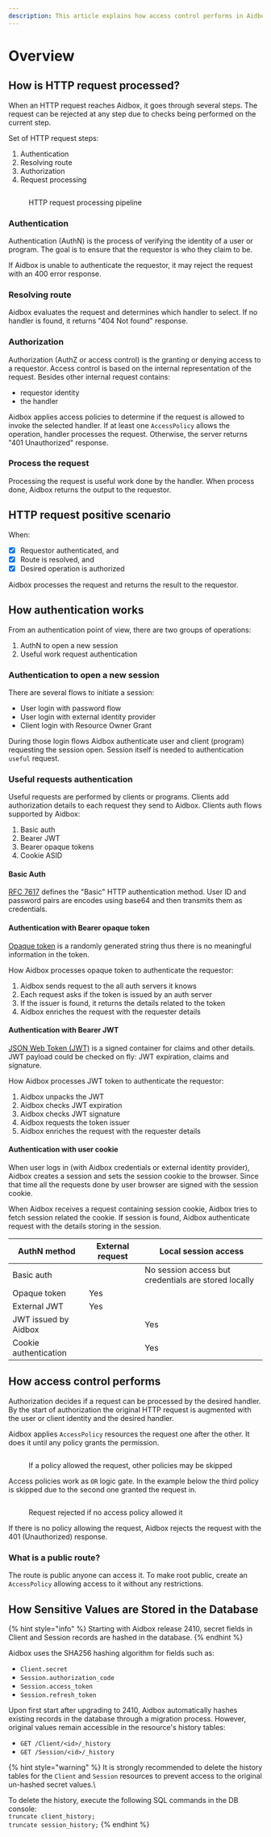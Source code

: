 ```yaml
---
description: This article explains how access control performs in Aidbox
---
```


# Overview

## How is HTTP request processed? <a href="#how-is-http-request-processed" id="how-is-http-request-processed"></a>

When an HTTP request reaches Aidbox, it goes through several steps. The request can be rejected at any step due to checks being performed on the current step.

Set of HTTP request steps:

1. Authentication
2. Resolving route
3. Authorization
4. Request processing

<figure><img src="../../../../.gitbook/assets/http-request-processing-pipeline.png" alt=""><figcaption><p>HTTP request processing pipeline</p></figcaption></figure>

### Authentication

Authentication (AuthN) is the process of verifying the identity of a user or program. The goal is to ensure that the requestor is who they claim to be.

If Aidbox is unable to authenticate the requestor, it may reject the request with an 400 error response.

### Resolving route

Aidbox evaluates the request and determines which handler to select. If no handler is found, it returns "404 Not found" response.

### Authorization

Authorization (AuthZ or access control) is the granting or denying access to a requestor. Access control is based on the internal representation of the request. Besides other internal request contains:

* requestor identity
* the handler

Aidbox applies access policies to determine if the request is allowed to invoke the selected handler. If at least one `AccessPolicy` allows the operation, handler processes the request. Otherwise, the server returns "401 Unauthorized" response.

### Process the request

Processing the request is useful work done by the handler. When process done, Aidbox returns the output to the requestor.

## HTTP request positive scenario

When:

* [x] Requestor authenticated, and
* [x] Route is resolved, and
* [x] Desired operation is authorized

Aidbox processes the request and returns the result to the requestor.

## How authentication works

From an authentication point of view, there are two groups of operations:

1. AuthN to open a new session
2. Useful work request authentication

### Authentication to open a new session

There are several flows to initiate a session:

* User login with password flow
* User login with external identity provider
* Client login with Resource Owner Grant

During those login flows Aidbox authenticate user and client (program) requesting the session open. Session itself is needed to authentication `useful` request.

### Useful requests authentication

Useful requests are performed by clients or programs. Clients add authorization details to each request they send to Aidbox. Clients auth flows supported by Aidbox:

1. Basic auth
2. Bearer JWT
3. Bearer opaque tokens
4. Cookie ASID

#### Basic Auth

[RFC 7617](https://datatracker.ietf.org/doc/html/rfc7617) defines the "Basic" HTTP authentication method. User ID and password pairs are encodes using base64 and then transmits them as credentials.

#### Authentication with Bearer opaque token

[Opaque token](https://tools.ietf.org/html/rfc7662) is a randomly generated string thus there is no meaningful information in the token.

How Aidbox processes opaque token to authenticate the requestor:

1. Aidbox sends request to the all auth servers it knows
2. Each request asks if the token is issued by an auth server
3. If the issuer is found, it returns the details related to the token
4. Aidbox enriches the request with the requester details

#### Authentication with Bearer JWT

[JSON Web Token (JWT)](https://jwt.io/) is a signed container for claims and other details. JWT payload could be checked on fly: JWT expiration, claims and signature.

How Aidbox processes JWT token to authenticate the requestor:

1. Aidbox unpacks the JWT
2. Aidbox checks JWT expiration
3. Aidbox checks JWT signature
4. Aidbox requests the token issuer
5. Aidbox enriches the request with the requester details

#### Authentication with user cookie

When user logs in (with Aidbox credentials or external identity provider), Aidbox creates a session and sets the session cookie to the browser. Since that time all the requests done by user browser are signed with the session cookie.

When Aidbox receives a request containing session cookie, Aidbox tries to fetch session related the cookie. If session is found, Aidbox authenticate request with the details storing in the session.

| AuthN method          | External request | Local session access                                 |
| --------------------- | ---------------- | ---------------------------------------------------- |
| Basic auth            |                  | No session access but credentials are stored locally |
| Opaque token          | Yes              |                                                      |
| External JWT          | Yes              |                                                      |
| JWT issued by Aidbox  |                  | Yes                                                  |
| Cookie authentication |                  | Yes                                                  |

## How access control performs

Authorization decides if a request can be processed by the desired handler. By the start of authorization the original HTTP request is augmented with the user or client identity and the desired handler.

Aidbox applies `AccessPolicy` resources the request one after the other. It does it until any policy grants the permission.

<figure><img src="../../../../.gitbook/assets/if-policy-allowed-request-others-are-skipped.png" alt=""><figcaption><p>If a policy allowed the request, other policies may be skipped</p></figcaption></figure>

Access policies work as `OR` logic gate. In the example below the third policy is skipped due to the second one granted the request in.

<figure><img src="../../../../.gitbook/assets/no-access-policy-allowed-request.png" alt=""><figcaption><p>Request rejected if no access policy allowed it</p></figcaption></figure>

If there is no policy allowing the request, Aidbox rejects the request with the 401 (Unauthorized) response.

### What is a public route?

The route is public anyone can access it. To make root public, create an `AccessPolicy` allowing access to it without any restrictions.



## **How Sensitive Values are Stored in the Database**

{% hint style="info" %}
Starting with Aidbox release 2410, secret fields in Client and Session records are hashed in the database.
{% endhint %}

Aidbox uses the SHA256 hashing algorithm for fields such as:

* `Client.secret`
* `Session.authorization_code`
* `Session.access_token`
* `Session.refresh_token`

Upon first start after upgrading to 2410, Aidbox automatically hashes existing records in the database through a migration process. However, original values remain accessible in the resource's history tables:

* `GET /Client/<id>/_history`
* `GET /Session/<id>/_history`

{% hint style="warning" %}
It is strongly recommended to delete the history tables for the `Client` and `Session` resources to prevent access to the original un-hashed secret values.\


To delete the history, execute the following SQL commands in the DB console:\
`truncate client_history;`\
`truncate session_history;`
{% endhint %}

